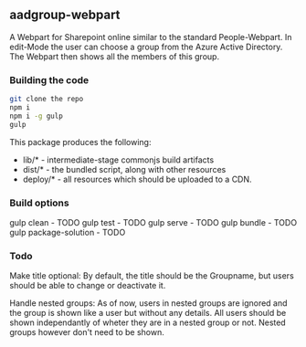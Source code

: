 ## aadgroup-webpart

A Webpart for Sharepoint online similar to the standard People-Webpart.
In edit-Mode the user can choose a group from the Azure Active Directory.
The Webpart then shows all the members of this group.

### Building the code

```bash
git clone the repo
npm i
npm i -g gulp
gulp
```

This package produces the following:

* lib/* - intermediate-stage commonjs build artifacts
* dist/* - the bundled script, along with other resources
* deploy/* - all resources which should be uploaded to a CDN.

### Build options

gulp clean - TODO
gulp test - TODO
gulp serve - TODO
gulp bundle - TODO
gulp package-solution - TODO

### Todo

Make title optional:
By default, the title should be the Groupname, but users should be able to change or deactivate it.

Handle nested groups:
As of now, users in nested groups are ignored and the group is shown like a user but without any details.
All users should be shown independantly of wheter they are in a nested group or not. Nested groups however don't need to be shown.